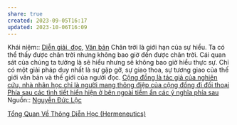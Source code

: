 ```yaml
---
share: true
created: 2023-09-05T16:17
updated: 2023-10-06T16:09
---
```


Khái niệm:: [Diễn giải, đọc](../../../%CE%9E%20Kh%C3%A1i%20ni%E1%BB%87m/Di%E1%BB%85n%20gi%E1%BA%A3i,%20%C4%91%E1%BB%8Dc.md), [Văn bản](../../../%CE%9E%20Kh%C3%A1i%20ni%E1%BB%87m/V%C4%83n%20b%E1%BA%A3n.md)
Chân trời là giới hạn của sự hiểu. Ta có thể thấy được chân trời nhưng không bao giờ đến được chân trời. Cái quan sát của chúng ta tưởng là sẽ hiểu nhưng sẽ không bao giờ hiểu thực sự. Chỉ có một giải pháp duy nhất là sự gặp gỡ, sự giao thoa, sự tương giao của thế giới văn bản và thế giới của người đọc.
[Cộng đồng là tác giả của nghiên cứu, nhà nhân học chỉ là người mang thông điệp của cộng đồng đi đối thoại](../%C4%90%E1%BB%91i%20tho%E1%BA%A1i,%20%C4%91a%20thanh/C%E1%BB%99ng%20%C4%91%E1%BB%93ng%20l%C3%A0%20t%C3%A1c%20gi%E1%BA%A3%20c%E1%BB%A7a%20nghi%C3%AAn%20c%E1%BB%A9u,%20nh%C3%A0%20nh%C3%A2n%20h%E1%BB%8Dc%20ch%E1%BB%89%20l%C3%A0%20ng%C6%B0%E1%BB%9Di%20mang%20th%C3%B4ng%20%C4%91i%E1%BB%87p%20c%E1%BB%A7a%20c%E1%BB%99ng%20%C4%91%E1%BB%93ng%20%C4%91i%20%C4%91%E1%BB%91i%20tho%E1%BA%A1i.md)
[Phía sau các tình tiết hiển hiện ở bên ngoài tiềm ẩn các ý nghĩa phía sau](../%C3%9D%20ngh%C4%A9a%20v%C3%A0%20bi%E1%BB%83u%20t%C6%B0%E1%BB%A3ng/Ph%C3%ADa%20sau%20c%C3%A1c%20t%C3%ACnh%20ti%E1%BA%BFt%20hi%E1%BB%83n%20hi%E1%BB%87n%20%E1%BB%9F%20b%C3%AAn%20ngo%C3%A0i%20ti%E1%BB%81m%20%E1%BA%A9n%20c%C3%A1c%20%C3%BD%20ngh%C4%A9a%20ph%C3%ADa%20sau.md) 
Nguồn:: [Nguyễn Đức Lộc](../../../%CE%9E%20Ngu%E1%BB%93n/Nguy%E1%BB%85n%20%C4%90%E1%BB%A9c%20L%E1%BB%99c.md)

[Tổng Quan Về Thông Diễn Học (Hermeneutics)](https://www.simonhoadalat.com/hochoi/triethoc/hermeneuticschapter%201.htm "Tổng Quan Về Thông Diễn Học (Hermeneutics)")
